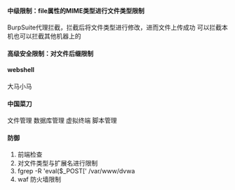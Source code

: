 #### 中级限制：file属性的MIME类型进行文件类型限制

BurpSuite代理拦截，拦截后将文件类型进行修改，进而文件上传成功
可以拦截本机也可以拦截其他机器上的



#### 高级安全限制：对文件后缀限制



#### webshell
大马小马


#### 中国菜刀
文件管理
数据库管理
虚拟终端
脚本管理



#### 防御
1. 前端检查  
2. 对文件类型与扩展名进行限制
3. fgrep -R 'eval($_POST[' /var/www/dvwa
4. waf 防火墙限制
